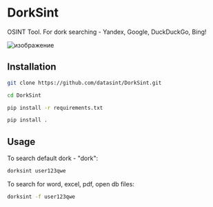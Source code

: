 # DorkSint
OSINT Tool. For dork searching - Yandex, Google, DuckDuckGo, Bing!

![изображение](https://github.com/user-attachments/assets/158b8dec-802a-414c-8fb6-9bb3abb07e09)



## Installation

```bash
git clone https://github.com/datasint/DorkSint.git
```

```bash
cd DorkSint
```

```bash
pip install -r requirements.txt
```

```bash
pip install .
```

## Usage

To search default dork - "dork":
```bash
dorksint user123qwe
```

To search for word, excel, pdf, open db files:
```bash
dorksint -f user123qwe
```

